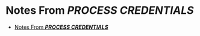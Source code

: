 # Notes From ***PROCESS CREDENTIALS***

- [Notes From ***PROCESS CREDENTIALS***](#notes-from-process-credentials)